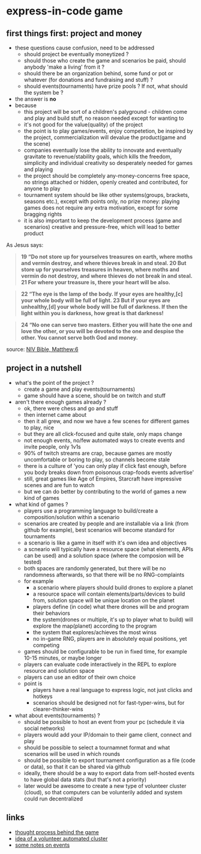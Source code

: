 
# express-in-code game

## first things first: project and money

- these questions cause confusion, need to be addressed
    - should project be eventually moneytized ?
    - should those who create the game and scenarios be paid, should anybody 'make a living' from it ?
    - should there be an organization behind, some fund or pot or whatever (for donations and fundraising and stuff) ?
    - should events(tournaments) have prize pools ? If not, what should the system be ?
- the answer is **no**
- because 
    - this project will be sort of a children's palyground - children come and play and build stuff, no reason needed except for wanting to
    - it's not good for the value(quality) of the project
    - the point is to play games/events, enjoy competetion, be inspired by the project, commercialization will devalue the product(game and the scene)
    - companies eventually lose the ability to innovate and eventually gravitate to revenue/stability goals, which kills the freedom, simplicity and individual creativity so desperately needed for games and playing
    - the project should be completely any-money-concerns free space, no strings attached or hidden, openly created and contributed, for anyone to play
    - tournament system should be like other systems(groups, brackets, seasons etc.), except with points only, no prize money: playing games does not require any extra motivation, except for some bragging rights
    - it is also important to keep the development process (game and scenarios) creative and pressure-free, which will lead to better product

As Jesus says:

> <b>19 “Do not store up for yourselves treasures on earth, where moths and vermin destroy, and where thieves break in and steal. 20 But store up for yourselves treasures in heaven, where moths and vermin do not destroy, and where thieves do not break in and steal. 21 For where your treasure is, there your heart will be also.</b>

> <b>22 “The eye is the lamp of the body. If your eyes are healthy,[c] your whole body will be full of light. 23 But if your eyes are unhealthy,[d] your whole body will be full of darkness. If then the light within you is darkness, how great is that darkness!</b>

> <b>24 “No one can serve two masters. Either you will hate the one and love the other, or you will be devoted to the one and despise the other. You cannot serve both God and money.</b>

source: [NIV Bible, Matthew:6](https://www.biblica.com/bible/niv/matthew/6/)

## project in a nutshell

- what's the point of the project ?
    - create a game and play events(tournaments)
    - game should have a scene, should be on twitch and stuff
- aren't there enough games already ?
    - ok, there were chess and go and stuff
    - then internet came about
    - then it all grew, and now we have a few scenes for different games to play, nice
    - but they are all click-focused and quite stale, only maps change
    - not enough events, no/few automated ways to create events and invite people, only 1v1s
    - 90% of twitch streams are crap, because games are mostly uncomfortable or boring to play, so channels become stale
    - there is a culture of 'you can only play if click fast enough, before you body breaks down from poisonous crap-foods events advertise'
    - still, great games like Age of Empires, Starcraft have impressive scenes and are fun to watch
    - but we can do better by contributing to the world of games a new kind of games
- what kind of games ?
    - players use a programming language to build/create a composition/solution within a scenario
    - scenarios are created by people and are installable via a link (from github for example), best scenarios will become standard for tournaments
    - a scenario is like a game in itself with it's own idea and objectives
    - a scneario will typically have a resource space (what elements, APIs can be used) and a solution space (where the composion will be tested)
    - both spaces are randomly generated, but there will be no randomness afterwards, so that there will be no RNG-complaints
    - for example
        - a scenario where players should build drones to explore a planet
        - a resource space will contain elements/parts/devices to build from, solution space will be unique location on the planet
        - players define (in code) what there drones will be and program their behaviors
        - the system(drones or multiple, it's up to player what to build) will explore the map(planet) according to the program
        - the system that explores/achieves the most winss
        - no in-game RNG, players are in absolutely equal positions, yet competing
    - games should be configurable to be run in fixed time, for example 10-15 minutes, or maybe longer
    - players can evaluate code interactively in the REPL to explore resource and solution space
    - players can use an editor of their own choice
    - point is
        - players have a real language to express logic, not just clicks and hotkeys
        - scenarios should be designed not for fast-typer-wins, but for clearer-thinker-wins
- what about events(tournaments) ?
    - should be possible to host an event from your pc (schedule it via social networks)
    - players would add your IP/domain to their game client, connect and play
    - should be possible to select a tournamnet format and what scenarios will be used in which rounds
    - should be possible to export tournament configuration as a file (code or data), so that it can be shared via github
    - ideally, there should be a way to export data from self-hosted events to have global data stats (but that's not a priority)
    - later would be awesome to create a new type of volunteer cluster (cloud), so that computers can be volunterily added and system could run decentralized


## links

- [thought process behind the game](https://github.com/express-in-code-game/lab.search-for-the-game/blob/master/docs/design.md#building-is-about-developing-a-language)
- [idea of a volunteer automated cluster](https://github.com/express-in-code-game/lab.origin-cluster/blob/master/docs/design.md)
- [some notes on events](https://github.com/express-in-code-game/lab.cloud-native-system/blob/master/docs/design.md#user-experience)